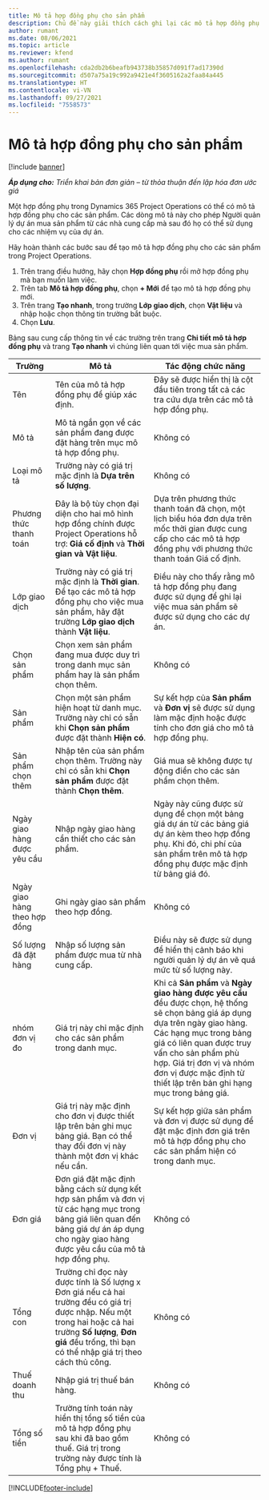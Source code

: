 ```yaml
---
title: Mô tả hợp đồng phụ cho sản phẩm
description: Chủ đề này giải thích cách ghi lại các mô tả hợp đồng phụ cho sản phẩm và sử dụng các trường khác nhau để ghi lại các giao dịch mua sản phẩm từ các nhà cung cấp.
author: rumant
ms.date: 08/06/2021
ms.topic: article
ms.reviewer: kfend
ms.author: rumant
ms.openlocfilehash: cda2db2b6beafb943738b35857d091f7ad17390d
ms.sourcegitcommit: d507a75a19c992a9421e4f3605162a2faa84a445
ms.translationtype: HT
ms.contentlocale: vi-VN
ms.lasthandoff: 09/27/2021
ms.locfileid: "7558573"
---
```

# <a name="subcontract-lines-for-products"></a>Mô tả hợp đồng phụ cho sản phẩm

[!include [banner](../../includes/dataverse-preview.md)]

_**Áp dụng cho:** Triển khai bản đơn giản – từ thỏa thuận đến lập hóa đơn ước giá_

Một hợp đồng phụ trong Dynamics 365 Project Operations có thể có mô tả hợp đồng phụ cho các sản phẩm. Các dòng mô tả này cho phép Người quản lý dự án mua sản phẩm từ các nhà cung cấp mà sau đó họ có thể sử dụng cho các nhiệm vụ của dự án.

Hãy hoàn thành các bước sau để tạo mô tả hợp đồng phụ cho các sản phẩm trong Project Operations.

1. Trên trang điều hướng, hãy chọn **Hợp đồng phụ** rồi mở hợp đồng phụ mà bạn muốn làm việc. 
2. Trên tab **Mô tả hợp đồng phụ**, chọn **+ Mới** để tạo mô tả hợp đồng phụ mới.
3. Trên trang **Tạo nhanh**, trong trường **Lớp giao dịch**, chọn **Vật liệu** và nhập hoặc chọn thông tin trường bắt buộc. 
4. Chọn **Lưu**.

Bảng sau cung cấp thông tin về các trường trên trang **Chi tiết mô tả hợp đồng phụ** và trang **Tạo nhanh** vì chúng liên quan tới việc mua sản phẩm.

| Trường | Mô tả | Tác động chức năng|
| ----- | ----------- | ----------- |
| Tên | Tên của mô tả hợp đồng phụ để giúp xác định. |Đây sẽ được hiển thị là cột đầu tiên trong tất cả các tra cứu dựa trên các mô tả hợp đồng phụ.
| Mô tả | Mô tả ngắn gọn về các sản phẩm đang được đặt hàng trên mục mô tả hợp đồng phụ. | Không có |
| Loại mô tả | Trường này có giá trị mặc định là **Dựa trên số lượng**. |Không có |
| Phương thức thanh toán | Đây là bộ tùy chọn đại diện cho hai mô hình hợp đồng chính được Project Operations hỗ trợ: **Giá cố định** và **Thời gian và Vật liệu**. | Dựa trên phương thức thanh toán đã chọn, một lịch biểu hóa đơn dựa trên mốc thời gian được cung cấp cho các mô tả hợp đồng phụ với phương thức thanh toán Giá cố định. |
| Lớp giao dịch |Trường này có giá trị mặc định là **Thời gian**. Để tạo các mô tả hợp đồng phụ cho việc mua sản phẩm, hãy đặt trường **Lớp giao dịch** thành **Vật liệu**.  | Điều này cho thấy rằng mô tả hợp đồng phụ đang được sử dụng để ghi lại việc mua sản phẩm sẽ được sử dụng cho các dự án. |
| Chọn sản phẩm | Chọn xem sản phẩm đang mua được duy trì trong danh mục sản phẩm hay là sản phẩm chọn thêm. |Không có |
| Sản phẩm | Chọn một sản phẩm hiện hoạt từ danh mục. Trường này chỉ có sẵn khi **Chọn sản phẩm** được đặt thành **Hiện có**. |Sự kết hợp của **Sản phẩm** và **Đơn vị** sẽ được sử dụng làm mặc định hoặc được tính cho đơn giá cho mô tả hợp đồng phụ.
| Sản phẩm chọn thêm | Nhập tên của sản phẩm chọn thêm. Trường này chỉ có sẵn khi **Chọn sản phẩm** được đặt thành **Chọn thêm**.  |Giá mua sẽ không được tự động điền cho các sản phẩm chọn thêm.|
| Ngày giao hàng được yêu cầu | Nhập ngày giao hàng cần thiết cho các sản phẩm.| Ngày này cũng được sử dụng để chọn một bảng giá dự án từ các bảng giá dự án kèm theo hợp đồng phụ. Khi đó, chi phí của sản phẩm trên mô tả hợp đồng phụ được mặc định từ bảng giá đó. |
| Ngày giao hàng theo hợp đồng | Ghi ngày giao sản phẩm theo hợp đồng.  |Không có|
| Số lượng đã đặt hàng | Nhập số lượng sản phẩm được mua từ nhà cung cấp.| Điều này sẽ được sử dụng để hiển thị cảnh báo khi người quản lý dự án vẽ quá mức từ số lượng này.|
| nhóm đơn vị đo | Giá trị này chỉ mặc định cho các sản phẩm trong danh mục. |Khi cả **Sản phẩm** và **Ngày giao hàng được yêu cầu** đều được chọn, hệ thống sẽ chọn bảng giá áp dụng dựa trên ngày giao hàng. Các hạng mục trong bảng giá có liên quan được truy vấn cho sản phẩm phù hợp. Giá trị đơn vị và nhóm đơn vị được mặc định từ thiết lập trên bản ghi hạng mục trong bảng giá. |
| Đơn vị | Giá trị này mặc định cho đơn vị được thiết lập trên bản ghi mục bảng giá. Bạn có thể thay đổi đơn vị này thành một đơn vị khác nếu cần.| Sự kết hợp giữa sản phẩm và đơn vị được sử dụng để đặt mặc định đơn giá trên mô tả hợp đồng phụ cho các sản phẩm hiện có trong danh mục. |
| Đơn giá | Đơn giá đặt mặc định bằng cách sử dụng kết hợp sản phẩm và đơn vị từ các hạng mục trong bảng giá liên quan đến bảng giá dự án áp dụng cho ngày giao hàng được yêu cầu của mô tả hợp đồng phụ.  |Không có |
| Tổng con | Trường chỉ đọc này được tính là Số lượng x Đơn giá nếu cả hai trường đều có giá trị được nhập. Nếu một trong hai hoặc cả hai trường **Số lượng**, **Đơn giá** đều trống, thì bạn có thể nhập giá trị theo cách thủ công.  |Không có |
| Thuế doanh thu | Nhập giá trị thuế bán hàng. |Không có |
| Tổng số tiền | Trường tính toán này hiển thị tổng số tiền của mô tả hợp đồng phụ sau khi đã bao gồm thuế. Giá trị trong trường này được tính là Tổng phụ + Thuế. |Không có |


[!INCLUDE[footer-include](../../includes/footer-banner.md)]
